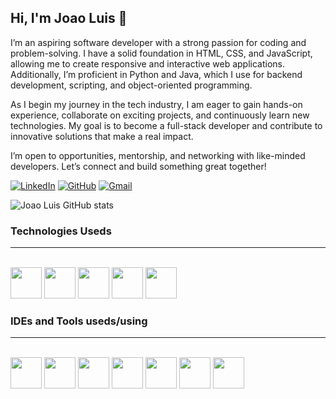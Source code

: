 
## Hi, I'm Joao Luis 👋
I’m an aspiring software developer with a strong passion for coding and problem-solving. I have a solid foundation in HTML, CSS, and JavaScript, allowing me to create responsive and interactive web applications. Additionally, I’m proficient in Python and Java, which I use for backend development, scripting, and object-oriented programming.

As I begin my journey in the tech industry, I am eager to gain hands-on experience, collaborate on exciting projects, and continuously learn new technologies. My goal is to become a full-stack developer and contribute to innovative solutions that make a real impact.

I’m open to opportunities, mentorship, and networking with like-minded developers. Let’s connect and build something great together!

[![LinkedIn](https://img.shields.io/badge/LinkedIn-0077B5?style=for-the-badge&logo=linkedin&logoColor=white)](https://www.linkedin.com/in/jo%C3%A3o-luis-gomes-torres-ba426a2aa/)
[![GitHub](https://img.shields.io/badge/GitHub-100000?style=for-the-badge&logo=github&logoColor=white)](https://github.com/devjoaol) 
[![Gmail](https://img.shields.io/badge/Gmail-D14836?style=for-the-badge&logo=gmail&logoColor=white)](mailto:gomesjoaoluis99@gmail.com)


![Joao Luis GitHub stats](https://github-readme-stats.vercel.app/api?username=devjoaol&show_icons=true&theme=midnight-purple)


### Technologies Useds
<hr>
<div style="display: inline_block"> <br>
    <img src="https://cdn.jsdelivr.net/gh/devicons/devicon@latest/icons/html5/html5-original.svg" height="50px" />
    <img src="https://cdn.jsdelivr.net/gh/devicons/devicon@latest/icons/css3/css3-original.svg" height="50px" />
    <img src="https://cdn.jsdelivr.net/gh/devicons/devicon@latest/icons/javascript/javascript-original.svg" height="50px"/>
    <img src="https://cdn.jsdelivr.net/gh/devicons/devicon@latest/icons/python/python-original.svg" height="50px"/>
    <img src="https://cdn.jsdelivr.net/gh/devicons/devicon@latest/icons/java/java-original.svg" height="50px" />
    
</div>

### IDEs and Tools useds/using
<hr>
<div style="display: inline_block"> <br>
<img src="https://cdn.jsdelivr.net/gh/devicons/devicon@latest/icons/figma/figma-original.svg" height="50px"/>
<img src="https://cdn.jsdelivr.net/gh/devicons/devicon@latest/icons/git/git-original.svg" height="50px" />
<img src="https://cdn.jsdelivr.net/gh/devicons/devicon@latest/icons/github/github-original.svg" height="50px"/>
<img src="https://cdn.jsdelivr.net/gh/devicons/devicon@latest/icons/vscode/vscode-original.svg" height="50px" />
<img src="https://cdn.jsdelivr.net/gh/devicons/devicon@latest/icons/intellij/intellij-original.svg" height="50px"/>
<img src="https://cdn.jsdelivr.net/gh/devicons/devicon@latest/icons/notion/notion-original.svg" height="50px"/>
<img src="https://cdn.jsdelivr.net/gh/devicons/devicon@latest/icons/wordpress/wordpress-plain.svg" height="50px"/>
</div>
          
          
          
          
          

          


